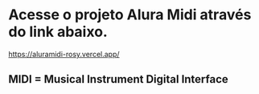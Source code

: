 # Acesse o projeto Alura Midi através do link abaixo.
https://aluramidi-rosy.vercel.app/
<h2>MIDI = Musical Instrument Digital Interface</h2>